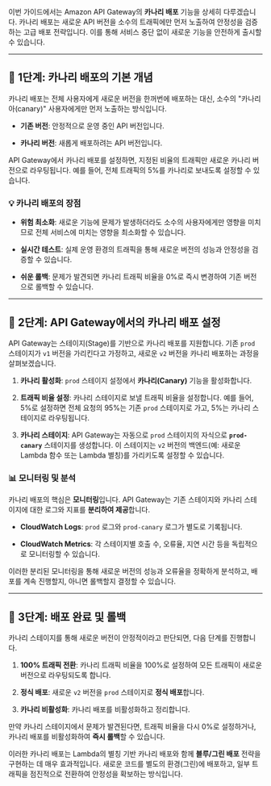 
이번 가이드에서는 Amazon API Gateway의 **카나리 배포** 기능을 상세히 다루겠습니다. 카나리 배포는 새로운 API 버전을 소수의 트래픽에만 먼저 노출하여 안정성을 검증하는 고급 배포 전략입니다. 이를 통해 서비스 중단 없이 새로운 기능을 안전하게 출시할 수 있습니다.

---

## 🚀 1단계: 카나리 배포의 기본 개념

카나리 배포는 전체 사용자에게 새로운 버전을 한꺼번에 배포하는 대신, 소수의 "카나리아(canary)" 사용자에게만 먼저 노출하는 방식입니다.

- **기존 버전**: 안정적으로 운영 중인 API 버전입니다.
    
- **카나리 버전**: 새롭게 배포하려는 API 버전입니다.
    

API Gateway에서 카나리 배포를 설정하면, 지정된 비율의 트래픽만 새로운 카나리 버전으로 라우팅됩니다. 예를 들어, 전체 트래픽의 5%를 카나리로 보내도록 설정할 수 있습니다.

### 💡 카나리 배포의 장점

- **위험 최소화**: 새로운 기능에 문제가 발생하더라도 소수의 사용자에게만 영향을 미치므로 전체 서비스에 미치는 영향을 최소화할 수 있습니다.
    
- **실시간 테스트**: 실제 운영 환경의 트래픽을 통해 새로운 버전의 성능과 안정성을 검증할 수 있습니다.
    
- **쉬운 롤백**: 문제가 발견되면 카나리 트래픽 비율을 0%로 즉시 변경하여 기존 버전으로 롤백할 수 있습니다.
    

---

## 🚦 2단계: API Gateway에서의 카나리 배포 설정

API Gateway는 스테이지(Stage)를 기반으로 카나리 배포를 지원합니다. 기존 `prod` 스테이지가 `v1` 버전을 가리킨다고 가정하고, 새로운 `v2` 버전을 카나리 배포하는 과정을 살펴보겠습니다.

1. **카나리 활성화**: `prod` 스테이지 설정에서 **카나리(Canary)** 기능을 활성화합니다.
    
2. **트래픽 비율 설정**: 카나리 스테이지로 보낼 트래픽 비율을 설정합니다. 예를 들어, 5%로 설정하면 전체 요청의 95%는 기존 `prod` 스테이지로 가고, 5%는 카나리 스테이지로 라우팅됩니다.
    
3. **카나리 스테이지**: API Gateway는 자동으로 `prod` 스테이지의 자식으로 **`prod-canary`** 스테이지를 생성합니다. 이 스테이지는 `v2` 버전의 백엔드(예: 새로운 Lambda 함수 또는 Lambda 별칭)를 가리키도록 설정할 수 있습니다.
    

### 📊 모니터링 및 분석

카나리 배포의 핵심은 **모니터링**입니다. API Gateway는 기존 스테이지와 카나리 스테이지에 대한 로그와 지표를 **분리하여 제공**합니다.

- **CloudWatch Logs**: `prod` 로그와 `prod-canary` 로그가 별도로 기록됩니다.
    
- **CloudWatch Metrics**: 각 스테이지별 호출 수, 오류율, 지연 시간 등을 독립적으로 모니터링할 수 있습니다.
    

이러한 분리된 모니터링을 통해 새로운 버전의 성능과 오류율을 정확하게 분석하고, 배포를 계속 진행할지, 아니면 롤백할지 결정할 수 있습니다.

---

## 🔁 3단계: 배포 완료 및 롤백

카나리 스테이지를 통해 새로운 버전이 안정적이라고 판단되면, 다음 단계를 진행합니다.

1. **100% 트래픽 전환**: 카나리 트래픽 비율을 100%로 설정하여 모든 트래픽이 새로운 버전으로 라우팅되도록 합니다.
    
2. **정식 배포**: 새로운 `v2` 버전을 `prod` 스테이지로 **정식 배포**합니다.
    
3. **카나리 비활성화**: 카나리 배포를 비활성화하고 정리합니다.
    

만약 카나리 스테이지에서 문제가 발견된다면, 트래픽 비율을 다시 0%로 설정하거나, 카나리 배포를 비활성화하여 **즉시 롤백**할 수 있습니다.

이러한 카나리 배포는 Lambda의 별칭 기반 카나리 배포와 함께 **블루/그린 배포** 전략을 구현하는 데 매우 효과적입니다. 새로운 코드를 별도의 환경(그린)에 배포하고, 일부 트래픽을 점진적으로 전환하여 안정성을 확보하는 방식입니다.